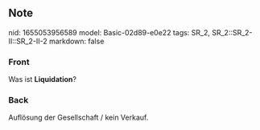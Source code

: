 ## Note
nid: 1655053956589
model: Basic-02d89-e0e22
tags: SR_2, SR_2::SR_2-II::SR_2-II-2
markdown: false

### Front
Was ist <b>Liquidation</b>?

### Back
Auflösung der Gesellschaft / kein Verkauf.
